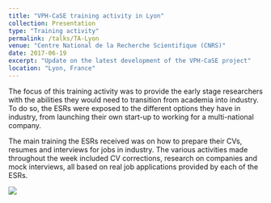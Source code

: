 ```yaml
---
title: "VPH-CaSE training activity in Lyon"
collection: Presentation
type: "Training activity"
permalink: /talks/TA-Lyon
venue: "Centre National de la Recherche Scientifique (CNRS)"
date: 2017-06-19
excerpt: "Update on the latest development of the VPH-CaSE project"
location: "Lyon, France"
---
```


The focus of this training activity was to provide the early stage researchers with the abilities they would need to transition from academia into industry. To do so, the ESRs were exposed to the different options they have in industry, from launching their own start-up to working for a multi-national company.

The main training the ESRs received was on how to prepare their CVs, resumes and interviews for jobs in industry. The various activities made throughout the week included CV corrections, research on  companies and mock interviews, all based on real job applications provided by each of the ESRs.

<b>
<centre><img src = "http://www.vph-case.eu/wordpress/wp-content/uploads/2017/10/20170623_101801-768x432.jpg"><centre>
